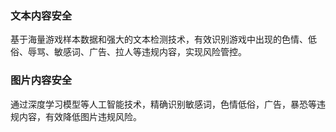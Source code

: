 ### 文本内容安全
基于海量游戏样本数据和强大的文本检测技术，有效识别游戏中出现的色情、低俗、辱骂、敏感词、广告、拉人等违规内容，实现风险管控。

### 图片内容安全
通过深度学习模型等人工智能技术，精确识别敏感词，色情低俗，广告，暴恐等违规内容，有效降低图片违规风险。
